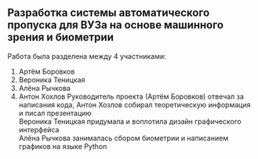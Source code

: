## Разработка системы автоматического пропуска для ВУЗа на основе машинного зрения и биометрии
Работа была разделена между 4 участниками: <br>
1. Артём Боровков
2. Вероника Теницкая
3. Алёна Рычкова
4. Антон Хохлов
Руководитель проекта (Артём Боровков) отвечал за написания кода, Антон Хозлов собирал теоретическую информация и писал презентацию <br> Вероника Теницкая придумала и воплотила дизайн графического интерфейса <br> Алёна Рычкова занималась сбором биометрии и написанием графиков на языке Python <br>
